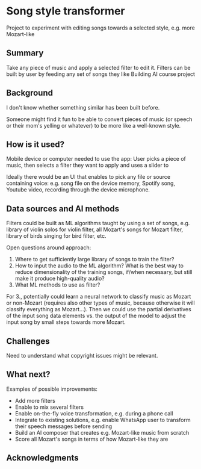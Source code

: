 # Song style transformer

Project to experiment with editing songs towards a selected style, e.g. more Mozart-like

## Summary

Take any piece of music and apply a selected filter to edit it. 
Filters can be built by user by feeding any set of songs they like
Building AI course project

## Background

I don't know whether something similar has been built before.

Someone might find it fun to be able to convert pieces of music (or speech or their mom's yelling or whatever) to be more like a well-known style.

## How is it used?

Mobile device or computer needed to use the app: User picks a piece of music, then selects a filter they want to apply and uses a slider to  

Ideally there would be an UI that enables to pick any file or source containing voice: e.g. song file on the device memory, Spotify song, Youtube video, recording through the device microphone.



<!-- Describe the process of using the solution. In what kind situations is the solution needed (environment, time, etc.)? Who are the users, what kinds of needs should be taken into account?

Images will make your README look nice!
Once you upload an image to your repository, you can link link to it like this (replace the URL with file path, if you've uploaded an image to Github.)
![Cat](https://upload.wikimedia.org/wikipedia/commons/5/5e/Sleeping_cat_on_her_back.jpg)

If you need to resize images, you have to use an HTML tag, like this:
<img src="https://upload.wikimedia.org/wikipedia/commons/5/5e/Sleeping_cat_on_her_back.jpg" width="300">

This is how you create code examples:
```
def main():
   countries = ['Denmark', 'Finland', 'Iceland', 'Norway', 'Sweden']
   pop = [5615000, 5439000, 324000, 5080000, 9609000]   # not actually needed in this exercise...
   fishers = [1891, 2652, 3800, 11611, 1757]

   totPop = sum(pop)
   totFish = sum(fishers)

   # write your solution here

   for i in range(len(countries)):
      print("%s %.2f%%" % (countries[i], 100.0))    # current just prints 100%

main()
```
-->


## Data sources and AI methods



Filters could be built as ML algorithms taught by using a set of songs, e.g. library of violin solos for violin filter, all Mozart's songs for Mozart filter, library of birds singing for bird filter, etc.

Open questions around approach:
1. Where to get sufficiently large library of songs to train the filter?
2. How to input the audio to the ML algorithm? What is the best way to reduce dimensionality of the training songs, if/when necessary, but still make it produce high-quality audio?
3. What ML methods to use as filter?


For 3., potentially could learn a neural network to classify music as Mozart or non-Mozart (requires also other types of music, because otherwise it will classify everything as Mozart...). Then we could use the partial derivatives of the input song data elements vs. the output of the model to adjust the input song by small steps towards more Mozart.



<!-- Where does your data come from? Do you collect it yourself or do you use data collected by someone else?
If you need to use links, here's an example:
[Twitter API](https://developer.twitter.com/en/docs)

| Syntax      | Description |
| ----------- | ----------- |
| Header      | Title       |
| Paragraph   | Text        |
-->

## Challenges

Need to understand what copyright issues might be relevant. 

## What next?

Examples of possible improvements:
* Add more filters
* Enable to mix several filters
* Enable on-the-fly voice transformation, e.g. during a phone call
* Integrate to existing solutions, e.g. enable WhatsApp user to transform their speech messages before sending
* Build an AI composer that creates e.g. Mozart-like music from scratch
* Score all Mozart's songs in terms of how Mozart-like they are

## Acknowledgments

<!-- 
* list here the sources of inspiration 
* do not use code, images, data etc. from others without permission
* when you have permission to use other people's materials, always mention the original creator and the open source / Creative Commons licence they've used
  <br>For example: [Sleeping Cat on Her Back by Umberto Salvagnin](https://commons.wikimedia.org/wiki/File:Sleeping_cat_on_her_back.jpg#filelinks) / [CC BY 2.0](https://creativecommons.org/licenses/by/2.0)
* etc  -->

